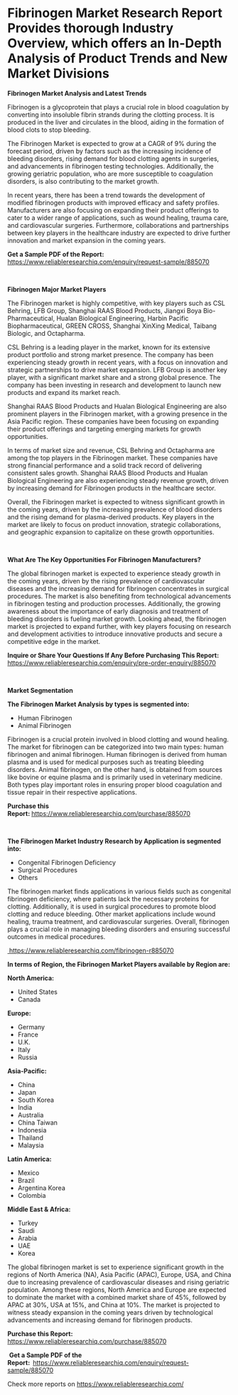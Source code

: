 <p><h1>Fibrinogen Market Research Report Provides thorough Industry Overview, which offers an In-Depth Analysis of Product Trends and New Market Divisions</h1></p><p><strong>Fibrinogen Market Analysis and Latest Trends</strong></p>
<p><p>Fibrinogen is a glycoprotein that plays a crucial role in blood coagulation by converting into insoluble fibrin strands during the clotting process. It is produced in the liver and circulates in the blood, aiding in the formation of blood clots to stop bleeding.</p><p>The Fibrinogen Market is expected to grow at a CAGR of 9% during the forecast period, driven by factors such as the increasing incidence of bleeding disorders, rising demand for blood clotting agents in surgeries, and advancements in fibrinogen testing technologies. Additionally, the growing geriatric population, who are more susceptible to coagulation disorders, is also contributing to the market growth.</p><p>In recent years, there has been a trend towards the development of modified fibrinogen products with improved efficacy and safety profiles. Manufacturers are also focusing on expanding their product offerings to cater to a wider range of applications, such as wound healing, trauma care, and cardiovascular surgeries. Furthermore, collaborations and partnerships between key players in the healthcare industry are expected to drive further innovation and market expansion in the coming years.</p></p>
<p><strong>Get a Sample PDF of the Report:&nbsp;</strong> <a href="https://www.reliableresearchiq.com/enquiry/request-sample/885070">https://www.reliableresearchiq.com/enquiry/request-sample/885070</a></p>
<p>&nbsp;</p>
<p><strong>Fibrinogen Major Market Players</strong></p>
<p><p>The Fibrinogen market is highly competitive, with key players such as CSL Behring, LFB Group, Shanghai RAAS Blood Products, Jiangxi Boya Bio-Pharmaceutical, Hualan Biological Engineering, Harbin Pacific Biopharmaceutical, GREEN CROSS, Shanghai XinXing Medical, Taibang Biologic, and Octapharma.</p><p>CSL Behring is a leading player in the market, known for its extensive product portfolio and strong market presence. The company has been experiencing steady growth in recent years, with a focus on innovation and strategic partnerships to drive market expansion. LFB Group is another key player, with a significant market share and a strong global presence. The company has been investing in research and development to launch new products and expand its market reach.</p><p>Shanghai RAAS Blood Products and Hualan Biological Engineering are also prominent players in the Fibrinogen market, with a growing presence in the Asia Pacific region. These companies have been focusing on expanding their product offerings and targeting emerging markets for growth opportunities.</p><p>In terms of market size and revenue, CSL Behring and Octapharma are among the top players in the Fibrinogen market. These companies have strong financial performance and a solid track record of delivering consistent sales growth. Shanghai RAAS Blood Products and Hualan Biological Engineering are also experiencing steady revenue growth, driven by increasing demand for Fibrinogen products in the healthcare sector.</p><p>Overall, the Fibrinogen market is expected to witness significant growth in the coming years, driven by the increasing prevalence of blood disorders and the rising demand for plasma-derived products. Key players in the market are likely to focus on product innovation, strategic collaborations, and geographic expansion to capitalize on these growth opportunities.</p></p>
<p>&nbsp;</p>
<p><strong>What Are The Key Opportunities For Fibrinogen Manufacturers?</strong></p>
<p><p>The global fibrinogen market is expected to experience steady growth in the coming years, driven by the rising prevalence of cardiovascular diseases and the increasing demand for fibrinogen concentrates in surgical procedures. The market is also benefiting from technological advancements in fibrinogen testing and production processes. Additionally, the growing awareness about the importance of early diagnosis and treatment of bleeding disorders is fueling market growth. Looking ahead, the fibrinogen market is projected to expand further, with key players focusing on research and development activities to introduce innovative products and secure a competitive edge in the market.</p></p>
<p><strong>Inquire or Share Your Questions If Any Before Purchasing This Report:</strong> <a href="https://www.reliableresearchiq.com/enquiry/pre-order-enquiry/885070">https://www.reliableresearchiq.com/enquiry/pre-order-enquiry/885070</a></p>
<p>&nbsp;</p>
<p><strong>Market Segmentation</strong></p>
<p><strong>The Fibrinogen Market Analysis by types is segmented into:</strong></p>
<p><ul><li>Human Fibrinogen</li><li>Animal Fibrinogen</li></ul></p>
<p><p>Fibrinogen is a crucial protein involved in blood clotting and wound healing. The market for fibrinogen can be categorized into two main types: human fibrinogen and animal fibrinogen. Human fibrinogen is derived from human plasma and is used for medical purposes such as treating bleeding disorders. Animal fibrinogen, on the other hand, is obtained from sources like bovine or equine plasma and is primarily used in veterinary medicine. Both types play important roles in ensuring proper blood coagulation and tissue repair in their respective applications.</p></p>
<p><strong>Purchase this Report:&nbsp;</strong><a href="https://www.reliableresearchiq.com/purchase/885070">https://www.reliableresearchiq.com/purchase/885070</a></p>
<p>&nbsp;</p>
<p><strong>The Fibrinogen Market Industry Research by Application is segmented into:</strong></p>
<p><ul><li>Congenital Fibrinogen Deficiency</li><li>Surgical Procedures</li><li>Others</li></ul></p>
<p><p>The fibrinogen market finds applications in various fields such as congenital fibrinogen deficiency, where patients lack the necessary proteins for clotting. Additionally, it is used in surgical procedures to promote blood clotting and reduce bleeding. Other market applications include wound healing, trauma treatment, and cardiovascular surgeries. Overall, fibrinogen plays a crucial role in managing bleeding disorders and ensuring successful outcomes in medical procedures.</p></p>
<p><a href="https://www.reliableresearchiq.com/fibrinogen-r885070">&nbsp;https://www.reliableresearchiq.com/fibrinogen-r885070</a></p>
<p><strong>In terms of Region, the Fibrinogen Market Players available by Region are:</strong></p>
<p>
    <p> <strong> North America: </strong>
        <ul>
            <li>United States</li>
            <li>Canada</li>
        </ul>
        </p> 
    <p> <strong> Europe: </strong>
        <ul>
            <li>Germany</li>
            <li>France</li>
            <li>U.K.</li>
            <li>Italy</li>
            <li>Russia</li>
        </ul>
        </p> 
    <p> <strong> Asia-Pacific: </strong>
        <ul>
            <li>China</li>
            <li>Japan</li>
            <li>South Korea</li>
            <li>India</li>
            <li>Australia</li>
            <li>China Taiwan</li>
            <li>Indonesia</li>
            <li>Thailand</li>
            <li>Malaysia</li>
        </ul>
        </p> 
    <p> <strong> Latin America: </strong>
        <ul>
            <li>Mexico</li>
            <li>Brazil</li>
            <li>Argentina Korea</li>
            <li>Colombia</li>
        </ul>
        </p> 
    <p> <strong> Middle East & Africa: </strong>
        <ul>
            <li>Turkey</li>
            <li>Saudi</li>
            <li>Arabia</li>
            <li>UAE</li>
            <li>Korea</li>
        </ul>
    </p>
    </p>
<p><p>The global fibrinogen market is set to experience significant growth in the regions of North America (NA), Asia Pacific (APAC), Europe, USA, and China due to increasing prevalence of cardiovascular diseases and rising geriatric population. Among these regions, North America and Europe are expected to dominate the market with a combined market share of 45%, followed by APAC at 30%, USA at 15%, and China at 10%. The market is projected to witness steady expansion in the coming years driven by technological advancements and increasing demand for fibrinogen products.</p></p>
<p><strong>Purchase this Report: </strong><a href="https://www.reliableresearchiq.com/purchase/885070">https://www.reliableresearchiq.com/purchase/885070</a></p>
<p>&nbsp;<strong>Get a Sample PDF of the Report:&nbsp;&nbsp;</strong><a href="https://www.reliableresearchiq.com/enquiry/request-sample/885070">https://www.reliableresearchiq.com/enquiry/request-sample/885070</a></p>
<p><strong></strong></p>
<p>Check more reports on <a href="https://www.reliableresearchiq.com/">https://www.reliableresearchiq.com/</a></p>